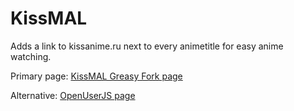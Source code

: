 # KissMAL
Adds a link to kissanime.ru next to every animetitle for easy anime watching.

Primary page:
[KissMAL Greasy Fork page](https://greasyfork.org/sv/scripts/15747-kissmal)

Alternative:
[OpenUserJS page](https://openuserjs.org/scripts/DrDoof/KissMAL)
